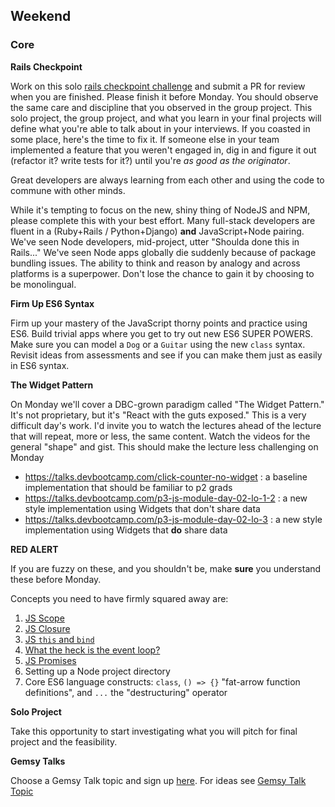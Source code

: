 ## Weekend

### Core

**Rails Checkpoint**

Work on this solo [rails checkpoint challenge](../../../../rails-checkpoint-challenge) and submit a PR for review
when you are finished.  Please finish it before Monday. You should observe the
same care and discipline that you observed in the group project. This solo
project, the group project, and what you learn in your final projects will
define what you're able to talk about in your interviews. If you coasted in
some place, here's the time to fix it. If someone else in your team implemented
a feature that you weren't engaged in, dig in and figure it out (refactor it?
write tests for it?) until you're _as good as the originator_.

Great developers are always learning from each other and using the code to
commune with other minds.

While it's tempting to focus on the new, shiny thing of NodeJS and NPM, please
complete this with your best effort. Many full-stack developers are fluent
in a (Ruby+Rails / Python+Django) **and** JavaScript+Node pairing. We've seen
Node developers, mid-project, utter "Shoulda done this in Rails..." We've seen
Node apps globally die suddenly because of package bundling issues. The ability
to think and reason by analogy and across platforms is a superpower. Don't lose
the chance to gain it by choosing to be monolingual.

**Firm Up ES6 Syntax**

Firm up your mastery of the JavaScript thorny points and practice using ES6.
Build trivial apps where you get to try out new ES6 SUPER POWERS. Make sure you
can model a `Dog` or a `Guitar` using the new `class` syntax. Revisit ideas
from assessments and see if you can make them just as easily in ES6 syntax.

**The Widget Pattern**

On Monday we'll cover a DBC-grown paradigm called "The Widget Pattern." It's
not proprietary, but it's "React with the guts exposed." This is a very
difficult day's work. I'd invite you to watch the lectures ahead of the lecture
that will repeat, more or less, the same content. Watch the videos for the
general "shape" and gist. This should make the lecture less challenging on
Monday

* https://talks.devbootcamp.com/click-counter-no-widget : a baseline implementation that should be familiar to p2 grads
* https://talks.devbootcamp.com/p3-js-module-day-02-lo-1-2 : a new style implementation using Widgets that don't share data
* https://talks.devbootcamp.com/p3-js-module-day-02-lo-3 : a new style implementation using Widgets that **do** share data

**RED ALERT**

If you are fuzzy on these, and you shouldn't be, make **sure** you understand these
before Monday.

Concepts you need to have firmly squared away are:

1. [JS Scope](https://www.youtube.com/watch?v=SBwoFkRjZvE)
2. [JS Closure](https://www.youtube.com/watch?v=CQqwU2Ixu-U&index=5&list=PL0zVEGEvSaeEd9hlmCXrk5yUyqUag-n84)
3. [JS `this` and `bind`](https://www.youtube.com/watch?v=PIkA60I0dKU)
4. [What the heck is the event loop?](https://youtu.be/8aGhZQkoFbQ)
5. [JS Promises](https://www.youtube.com/watch?v=2d7s3spWAzo&index=8&list=PL0zVEGEvSaeEd9hlmCXrk5yUyqUag-n84)
6. Setting up a Node project directory
7. Core ES6 language constructs: `class`, `() => {}` "fat-arrow function definitions", and `...` the "destructuring" operator

**Solo Project**

Take this opportunity to start investigating what you will pitch for final project and the feasibility.

**Gemsy Talks**

Choose a Gemsy Talk topic and sign up [here](../resources/lightning-talks-schedule.md).  For ideas see [Gemsy Talk Topic](../resources/gemsy_talk_topics.md)
